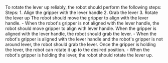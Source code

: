 To rotate the lever up reliably, the robot should perform the following steps:
    Steps:  1. Align the gripper with the lever handle  2. Grab the lever  3. Rotate the lever up
    The robot should move the gripper to align with the lever handle.
    - When the robot's gripper is not aligned with the lever handle, the robot should move gripper to align with lever handle.
    When the gripper is aligned with the lever handle, the robot should grab the lever.
    - When the robot's gripper is aligned with the lever handle and the robot's gripper is not around lever, the robot should grab the lever.
    Once the gripper is holding the lever, the robot can rotate it up to the desired position.
    - When the robot's gripper is holding the lever, the robot should rotate the lever up.